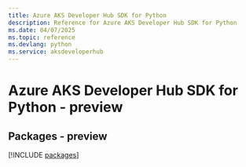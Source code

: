 ```yaml
---
title: Azure AKS Developer Hub SDK for Python
description: Reference for Azure AKS Developer Hub SDK for Python
ms.date: 04/07/2025
ms.topic: reference
ms.devlang: python
ms.service: aksdeveloperhub
---
```

# Azure AKS Developer Hub SDK for Python - preview
## Packages - preview
[!INCLUDE [packages](aks-developer-hub-index.md)]
